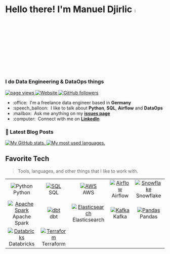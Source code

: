 <h1 id="djirlic-title">Hello there! I'm Manuel Djirlic <img src="https://media.giphy.com/media/hvRJCLFzcasrR4ia7z/giphy.gif" width="5%"></h1>
<h3>I do Data Engineering & DataOps things</h3>

<p>
  <a href="https://github.com/Djirlic/Djirlic">
    <img src="https://komarev.com/ghpvc/?username=djirlic" alt="page views" />
  </a>
  <a href="https://djirlic.com">
    <img alt="Website" src="https://img.shields.io/website?url=https%3A%2F%2Fdjirlic.com">
  </a>
  <a href="https://github.com/Djirlic?tab=followers">
    <img alt="GitHub followers" src="https://img.shields.io/github/followers/Djirlic?style=flat&logo=github">
  </a>
</p>

<ul>
  <li>:office: &nbsp;I'm a freelance data engineer based in <b>Germany</b></li>
  <li>:speech_balloon: &nbsp;I like to talk about <b>Python</b>, <b>SQL</b>, <b>Airflow</b> and <b>DataOps</b></li>
  <li>:mailbox: &nbsp;Ask me anything on my <b><a href="https://github.com/Djirlic/Djirlic/issues" alt="Djirlic/issues">issues page</a></b></li>
  <li>:computer: &nbsp;Connect with me on <b><a href="https://www.linkedin.com/in/djirlic" alt="Manuel Djirlic LinkedIn">LinkedIn</a></b></li>
</ul>

<h3>📝 Latest Blog Posts</h3>
<!-- BLOG-POST-LIST:START -->
<!-- BLOG-POST-LIST:END -->

<p>
  <a href="#djirlic-title">
    <img src="https://raw.githubusercontent.com/Djirlic/github-stats-transparent/output/generated/overview.svg" alt="My GitHub stats." />
  </a>
  <a href="#djirlic-title">
    <img src="https://raw.githubusercontent.com/Djirlic/github-stats-transparent/output/generated/languages.svg" alt="My most used languages." />
  </a>
</p>

<h2 align="left" id="djirlic-tech">Favorite Tech</h2>

> Tools, languages, and other things that I like to work with.

<table>
  <tr>
    <td align="center" width="150>
      <a href="#djirlic-tech">
        <img src="https://img.shields.io/badge/Python-FFD43B?style=for-the-badge&logo=python&logoColor=blue" alt="Python" />
      </a>
      <br>Python
    </td>
    <td align="center" width="150">
      <a href="#djirlic-tech">
        <img src="https://img.shields.io/badge/SQL-CC2927?style=for-the-badge&logo=database&logoColor=white" alt="SQL" />
      </a>
      <br>SQL
    </td>
    <td align="center" width="150">
      <a href="#djirlic-tech">
        <img src="https://img.shields.io/badge/AWS-232F3E?style=for-the-badge&logo=amazon-aws&logoColor=white" alt="AWS" />
      </a>
      <br>AWS
    </td>
    <td align="center" width="150">
      <a href="#djirlic-tech" >
        <img src="https://img.shields.io/badge/Apache%20Airflow-017CEE?style=for-the-badge&logo=apache-airflow&logoColor=white" alt="Airflow" />
      </a>
      <br>Airflow
    </td>
    <td align="center" width="150"> 
      <a href="#djirlic-tech" >
        <img src="https://img.shields.io/badge/Snowflake-29B5E8?style=for-the-badge&logo=snowflake&logoColor=white" alt="Snowflake" />
      </a>
      <br>Snowflake
    </td>
  </tr>
  <tr>
    <td align="center"  width="150">
      <a href="#djirlic-tech">
        <img src="https://img.shields.io/badge/Apache_Spark-FFFFFF?style=for-the-badge&logo=apachespark&logoColor=#E35A16" alt="Apache Spark" />
      </a>
      <br>Apache Spark
    </td>
    <td align="center" width="150">
      <a href="#djirlic-tech" >
        <img src="https://img.shields.io/badge/dbt-FF694B?style=for-the-badge&logo=dbt&logoColor=white" alt="dbt" />
      </a>
      <br>dbt
    </td>
    <td align="center" width="150">
      <a href="#djirlic-tech" >
        <img src="https://img.shields.io/badge/Elasticsearch-005571?style=for-the-badge&logo=elasticsearch&logoColor=white" alt="Elasticsearch" />
      </a>
      <br>Elasticsearch
    </td>
    <td align="center" width="150">
      <a href="#djirlic-tech" >
        <img src="https://img.shields.io/badge/Apache%20Kafka-231F20?style=for-the-badge&logo=apachekafka&logoColor=white" alt="Kafka" />
      </a>
      <br>Kafka
    </td>
    <td align="center" width="150">
      <a href="#djirlic-tech" >
        <img src="https://img.shields.io/badge/Pandas-2C2D72?style=for-the-badge&logo=pandas&logoColor=white" alt="Pandas" />
      </a>
      <br>Pandas
    </td>
  </tr>
  <tr>
    <td align="center" width="150">
      <a href="#djirlic-tech" >
        <img src="https://img.shields.io/badge/Databricks-FF3621?style=for-the-badge&logo=Databricks&logoColor=white" alt="Databricks" />
      </a>
      <br>Databricks
    </td>
    <td align="center" width="150">
      <a href="#djirlic-tech" >
        <img src="https://img.shields.io/badge/Terraform-7B42BC?style=for-the-badge&logo=terraform&logoColor=white" alt="Terraform" />
      </a>
      <br>Terraform
    </td>
  </tr>
  
</table>

[linkedin]: https://www.linkedin.com/in/djirlic "Manuel Djirlic LinkedIn"
[issues page]: https://github.com/Djirlic/Djirlic/issues "Djirlic/issues"
